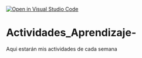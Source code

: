 [![Open in Visual Studio Code](https://classroom.github.com/assets/open-in-vscode-c66648af7eb3fe8bc4f294546bfd86ef473780cde1dea487d3c4ff354943c9ae.svg)](https://classroom.github.com/online_ide?assignment_repo_id=8478856&assignment_repo_type=AssignmentRepo)
# Actividades_Aprendizaje-
Aqui estarán mis actividades de cada semana
